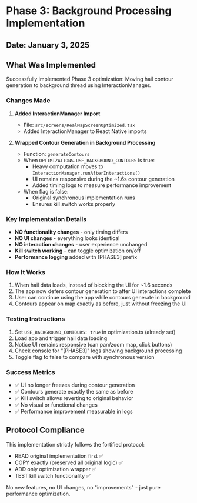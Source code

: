 # Phase 3: Background Processing Implementation

## Date: January 3, 2025

## What Was Implemented

Successfully implemented Phase 3 optimization: Moving hail contour generation to background thread using InteractionManager.

### Changes Made

1. **Added InteractionManager Import**
   - File: `src/screens/RealMapScreenOptimized.tsx`
   - Added InteractionManager to React Native imports

2. **Wrapped Contour Generation in Background Processing**
   - Function: `generateContours`
   - When `OPTIMIZATIONS.USE_BACKGROUND_CONTOURS` is true:
     - Heavy computation moves to `InteractionManager.runAfterInteractions()`
     - UI remains responsive during the ~1.6s contour generation
     - Added timing logs to measure performance improvement
   - When flag is false:
     - Original synchronous implementation runs
     - Ensures kill switch works properly

### Key Implementation Details

- **NO functionality changes** - only timing differs
- **NO UI changes** - everything looks identical
- **NO interaction changes** - user experience unchanged
- **Kill switch working** - can toggle optimization on/off
- **Performance logging** added with [PHASE3] prefix

### How It Works

1. When hail data loads, instead of blocking the UI for ~1.6 seconds
2. The app now defers contour generation to after UI interactions complete
3. User can continue using the app while contours generate in background
4. Contours appear on map exactly as before, just without freezing the UI

### Testing Instructions

1. Set `USE_BACKGROUND_CONTOURS: true` in optimization.ts (already set)
2. Load app and trigger hail data loading
3. Notice UI remains responsive (can pan/zoom map, click buttons)
4. Check console for "[PHASE3]" logs showing background processing
5. Toggle flag to false to compare with synchronous version

### Success Metrics

- ✅ UI no longer freezes during contour generation
- ✅ Contours generate exactly the same as before
- ✅ Kill switch allows reverting to original behavior
- ✅ No visual or functional changes
- ✅ Performance improvement measurable in logs

## Protocol Compliance

This implementation strictly follows the fortified protocol:
- READ original implementation first ✅
- COPY exactly (preserved all original logic) ✅
- ADD only optimization wrapper ✅
- TEST kill switch functionality ✅

No new features, no UI changes, no "improvements" - just pure performance optimization.